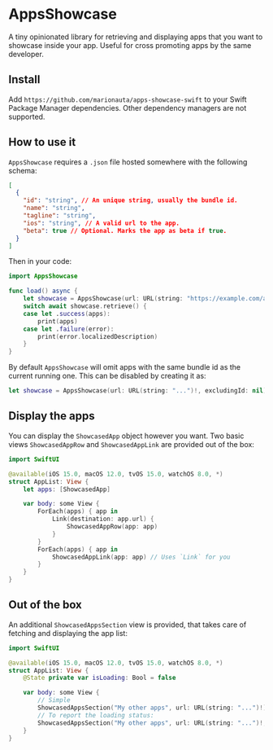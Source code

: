 # AppsShowcase

A tiny opinionated library for retrieving and displaying apps that you want to
showcase inside your app. Useful for cross promoting apps by the same developer.

## Install

Add `https://github.com/marionauta/apps-showcase-swift` to your Swift Package
Manager dependencies. Other dependency managers are not supported.

## How to use it

`AppsShowcase` requires a `.json` file hosted somewhere with the following schema:

```json
[
  {
    "id": "string", // An unique string, usually the bundle id.
    "name": "string",
    "tagline": "string",
    "ios": "string", // A valid url to the app.
    "beta": true // Optional. Marks the app as beta if true.
  }
]
```

Then in your code:

```swift
import AppsShowcase

func load() async {
    let showcase = AppsShowcase(url: URL(string: "https://example.com/apps.json")!)
    switch await showcase.retrieve() {
    case let .success(apps):
        print(apps)
    case let .failure(error):
        print(error.localizedDescription)
    }
}
```

By default `AppsShowcase` will omit apps with the same bundle id as the current
running one. This can be disabled by creating it as:

```swift
let showcase = AppsShowcase(url: URL(string: "...")!, excludingId: nil)
```

## Display the apps

You can display the `ShowcasedApp` object however you want. Two basic views
`ShowcasedAppRow` and `ShowcasedAppLink` are provided out of the box:

```swift
import SwiftUI

@available(iOS 15.0, macOS 12.0, tvOS 15.0, watchOS 8.0, *)
struct AppList: View {
    let apps: [ShowcasedApp]

    var body: some View {
        ForEach(apps) { app in
            Link(destination: app.url) {
                ShowcasedAppRow(app: app)
            }
        }
        ForEach(apps) { app in
            ShowcasedAppLink(app: app) // Uses `Link` for you
        }
    }
}
```

## Out of the box

An additional `ShowcasedAppsSection` view is provided, that takes care of
fetching and displaying the app list:

```swift
import SwiftUI

@available(iOS 15.0, macOS 12.0, tvOS 15.0, watchOS 8.0, *)
struct AppList: View {
    @State private var isLoading: Bool = false

    var body: some View {
        // Simple
        ShowcasedAppsSection("My other apps", url: URL(string: "...")!)
        // To report the loading status:
        ShowcasedAppsSection("My other apps", url: URL(string: "...")!, isLoading: $isLoading)
    }
}
```
